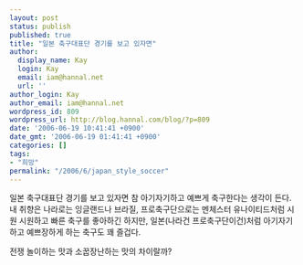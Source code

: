 ```yaml
---
layout: post
status: publish
published: true
title: "일본 축구대표단 경기를 보고 있자면"
author:
  display_name: Kay
  login: Kay
  email: iam@hannal.net
  url: ''
author_login: Kay
author_email: iam@hannal.net
wordpress_id: 809
wordpress_url: http://blog.hannal.com/blog/?p=809
date: '2006-06-19 10:41:41 +0900'
date_gmt: '2006-06-19 01:41:41 +0900'
categories: []
tags:
- "희망"
permalink: "/2006/6/japan_style_soccer"
---
```

<p>일본 축구대표단 경기를 보고 있자면 참 아기자기하고 예쁘게 축구한다는 생각이 든다. 내 취향은 나라로는 잉글랜드나 브라질, 프로축구단으로는 멘체스터 유나이티드처럼 시원 시원하고 빠른 축구를 좋아하긴 하지만, 일본(나라건 프로축구단이건)처럼 아기자기하고 예쁘장하게 하는 축구도 꽤 즐겁다.</p>
<p>전쟁 놀이하는 맛과 소꿉장난하는 맛의 차이랄까?</p>

